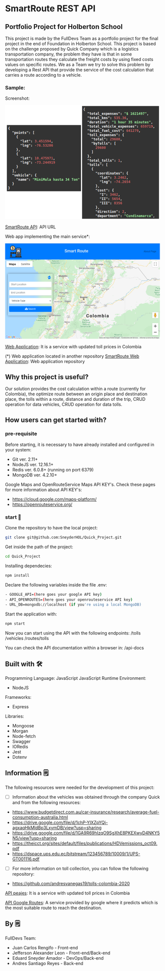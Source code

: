 # SmartRoute REST API


## Portfolio Project for Holberton School

This project is made by the FullDevs Team as a portfolio project for the final project in the end of Foundation in Holberton School. This project is based on the challenge proposed by Quick Company which is a logistics transportation company, the problem they have is that in some transportation routes they calculate the freight costs by using fixed costs values on specific routes.
We as a Team we try to solve this problem by developing a Rest API that provide the service of the cost calculation that carries a route according to a vehicle.


### Sample:

Screenshot:

![](img/service.png)

[SmartRoute API](https://api.fulldevs.software): API URL


Web app implementing the main service*:

![](img/webapp.png)


[Web Application](https://smartroute.fulldevs.software): It is a service with updated toll prices
in Colombia

(*) Web application located in another repository
[SmartRoute Web Application](https://api-tolls.herokuapp.com/api-docs): Web application repository


## Why this project is useful?

Our solution provides the cost calculation within a route (currently for Colombia), the optimize route between an origin place and destination place, the tolls within a route, distance and duration of the trip, CRUD operation for data vehicles, CRUD operation for data tolls.


## How users can get started with?

### pre-requisite
Before starting, it is necessary to have already installed and configured in your system:
  - Git ver. 2.11+
  - NodeJS ver. 12.16.1+
  - Redis ver. 6.0.8+ (running on port 6379)
  - MongoDB ver. 4.2.10+
  
Google Maps and OpenRouteService Maps API KEY's. Check these pages for more information about API KEY's:

- https://cloud.google.com/maps-platform/
- https://openrouteservice.org/

### start 🚀

Clone the repository to have the local project:
``` sh
git clone git@github.com:SneyderHOL/Quick_Project.git
```
Get inside the path of the project:
``` sh
cd Quick_Project
```
Installing dependecies:
``` sh
npm install
```
Declare the following variables inside the file .env:
``` sh
- GOOGLE_API=(here goes your google API key)
- API_OPENROUTES=(here goes your openrouteservice API key)
- URL_DB=mongodb://localhost (if you're using a local MongoDB)
```
Start the application with:
``` sh
npm start
```
Now you can start using the API with the following endpoints:
/tolls
/vehicles
/routes/tolls

You can check the API documentation within a browser in:
/api-docs


## Built with 🛠️

Programming Language: JavaScript
JavaScript Runtime Environment:
- NodeJS

Frameworks:
- Express

Libraries:
- Mongoose
- Morgan
- Node-fetch
- Swagger
- IORedis
- Jest
- Dotenv


## Information 🗒

The following resources were needed for the development of this project:

- [ ]  Information about the vehicles was obtained through the company Quick and from the following resources:
-  https://www.budgetdirect.com.au/car-insurance/research/average-fuel-consumption-australia.html
-  https://drive.google.com/file/d/1chP-YlXZpYQj-agxaqHkMldBp3LxymDB/view?usp=sharing
-  https://drive.google.com/file/d/1GA9R69hIzqO9SgXhE8PKEXwyD4NKY5N5/view?usp=sharing
-  https://theicct.org/sites/default/files/publications/HDVemissions_oct09.pdf
-  https://dspace.ups.edu.ec/bitstream/123456789/10009/1/UPS-GT001116.pdf


- [ ]  For more information on toll collection, you can follow the following repository:
-  https://github.com/andresvanegas19/tolls-colombia-2020



[API peajes](https://api-tolls.herokuapp.com/api-docs): It is a service with updated toll prices
in Colombia


[API Google Routes](https://developers.google.com/maps): A service provided by google where it predicts
which is the most suitable route to reach the destination.


## By 🗒

FullDevs Team:

- Juan Carlos Rengifo      - Front-end
- Jefferson Alexander Leon - Front-end/Back-end
- Eduard Sneyder Amador    - DevOps/Back-end
- Andres Santiago Reyes    - Back-end
